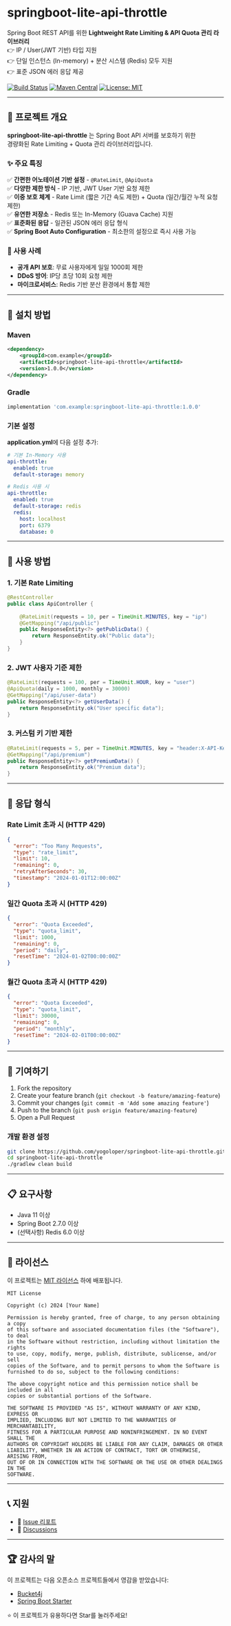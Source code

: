# springboot-lite-api-throttle

Spring Boot REST API를 위한 **Lightweight Rate Limiting & API Quota 관리 라이브러리**  
👉 IP / User(JWT 기반) 타입 지원  
👉 단일 인스턴스 (In-memory) + 분산 시스템 (Redis) 모두 지원  
👉 표준 JSON 에러 응답 제공  

[![Build Status](https://github.com/[your-username]/springboot-lite-api-throttle/workflows/CI/badge.svg)](https://github.com/[your-username]/springboot-lite-api-throttle/actions)
[![Maven Central](https://maven-badges.herokuapp.com/maven-central/com.example/springboot-lite-api-throttle/badge.svg)](https://maven-badges.herokuapp.com/maven-central/com.example/springboot-lite-api-throttle)
[![License: MIT](https://img.shields.io/badge/License-MIT-yellow.svg)](https://opensource.org/licenses/MIT)

---

## 📌 프로젝트 개요

**springboot-lite-api-throttle** 는 Spring Boot API 서버를 보호하기 위한  
경량화된 Rate Limiting + Quota 관리 라이브러리입니다.

### ✨ 주요 특징

✅ **간편한 어노테이션 기반 설정** - `@RateLimit`, `@ApiQuota`  
✅ **다양한 제한 방식** - IP 기반, JWT User 기반 요청 제한  
✅ **이중 보호 체계** - Rate Limit (짧은 기간 속도 제한) + Quota (일간/월간 누적 요청 제한)  
✅ **유연한 저장소** - Redis 또는 In-Memory (Guava Cache) 지원  
✅ **표준화된 응답** - 일관된 JSON 에러 응답 형식  
✅ **Spring Boot Auto Configuration** - 최소한의 설정으로 즉시 사용 가능  

### 🎯 사용 사례

- **공개 API 보호**: 무료 사용자에게 일일 1000회 제한
- **DDoS 방어**: IP당 초당 10회 요청 제한
- **마이크로서비스**: Redis 기반 분산 환경에서 통합 제한

---

## 🚀 설치 방법

### Maven
```xml
<dependency>
    <groupId>com.example</groupId>
    <artifactId>springboot-lite-api-throttle</artifactId>
    <version>1.0.0</version>
</dependency>
```

### Gradle
```gradle
implementation 'com.example:springboot-lite-api-throttle:1.0.0'
```

### 기본 설정

**application.yml**에 다음 설정 추가:

```yaml
# 기본 In-Memory 사용
api-throttle:
  enabled: true
  default-storage: memory

# Redis 사용 시
api-throttle:
  enabled: true
  default-storage: redis
  redis:
    host: localhost
    port: 6379
    database: 0
```

---

## 📖 사용 방법

### 1. 기본 Rate Limiting

```java
@RestController
public class ApiController {
    
    @RateLimit(requests = 10, per = TimeUnit.MINUTES, key = "ip")
    @GetMapping("/api/public")
    public ResponseEntity<?> getPublicData() {
        return ResponseEntity.ok("Public data");
    }
}
```

### 2. JWT 사용자 기준 제한

```java
@RateLimit(requests = 100, per = TimeUnit.HOUR, key = "user")
@ApiQuota(daily = 1000, monthly = 30000)
@GetMapping("/api/user-data")
public ResponseEntity<?> getUserData() {
    return ResponseEntity.ok("User specific data");
}
```

### 3. 커스텀 키 기반 제한

```java
@RateLimit(requests = 5, per = TimeUnit.MINUTES, key = "header:X-API-Key")
@GetMapping("/api/premium")
public ResponseEntity<?> getPremiumData() {
    return ResponseEntity.ok("Premium data");
}
```

---

## 🔧 응답 형식

### Rate Limit 초과 시 (HTTP 429)
```json
{
  "error": "Too Many Requests",
  "type": "rate_limit",
  "limit": 10,
  "remaining": 0,
  "retryAfterSeconds": 30,
  "timestamp": "2024-01-01T12:00:00Z"
}
```

### 일간 Quota 초과 시 (HTTP 429)
```json
{
  "error": "Quota Exceeded",
  "type": "quota_limit",
  "limit": 1000,
  "remaining": 0,
  "period": "daily",
  "resetTime": "2024-01-02T00:00:00Z"
}
```

### 월간 Quota 초과 시 (HTTP 429)
```json
{
  "error": "Quota Exceeded",
  "type": "quota_limit",
  "limit": 30000,
  "remaining": 0,
  "period": "monthly",
  "resetTime": "2024-02-01T00:00:00Z"
}
```

---

## 🤝 기여하기

1. Fork the repository
2. Create your feature branch (`git checkout -b feature/amazing-feature`)
3. Commit your changes (`git commit -m 'Add some amazing feature'`)
4. Push to the branch (`git push origin feature/amazing-feature`)
5. Open a Pull Request

### 개발 환경 설정

```bash
git clone https://github.com/yogoloper/springboot-lite-api-throttle.git
cd springboot-lite-api-throttle
./gradlew clean build
```

---

## 📋 요구사항

- Java 11 이상
- Spring Boot 2.7.0 이상
- (선택사항) Redis 6.0 이상

---

## 📄 라이선스

이 프로젝트는 [MIT 라이선스](LICENSE) 하에 배포됩니다.

```
MIT License

Copyright (c) 2024 [Your Name]

Permission is hereby granted, free of charge, to any person obtaining a copy
of this software and associated documentation files (the "Software"), to deal
in the Software without restriction, including without limitation the rights
to use, copy, modify, merge, publish, distribute, sublicense, and/or sell
copies of the Software, and to permit persons to whom the Software is
furnished to do so, subject to the following conditions:

The above copyright notice and this permission notice shall be included in all
copies or substantial portions of the Software.

THE SOFTWARE IS PROVIDED "AS IS", WITHOUT WARRANTY OF ANY KIND, EXPRESS OR
IMPLIED, INCLUDING BUT NOT LIMITED TO THE WARRANTIES OF MERCHANTABILITY,
FITNESS FOR A PARTICULAR PURPOSE AND NONINFRINGEMENT. IN NO EVENT SHALL THE
AUTHORS OR COPYRIGHT HOLDERS BE LIABLE FOR ANY CLAIM, DAMAGES OR OTHER
LIABILITY, WHETHER IN AN ACTION OF CONTRACT, TORT OR OTHERWISE, ARISING FROM,
OUT OF OR IN CONNECTION WITH THE SOFTWARE OR THE USE OR OTHER DEALINGS IN THE
SOFTWARE.
```

---

## 📞 지원

- 🐛 [Issue 리포트](https://github.com/yogoloper/springboot-lite-api-throttle/issues)
- 💬 [Discussions](https://github.com/yogoloper/springboot-lite-api-throttle/discussions)

---

## 🏆 감사의 말

이 프로젝트는 다음 오픈소스 프로젝트들에서 영감을 받았습니다:
- [Bucket4j](https://github.com/bucket4j/bucket4j)
- [Spring Boot Starter](https://spring.io/projects/spring-boot)

⭐ 이 프로젝트가 유용하다면 Star를 눌러주세요!